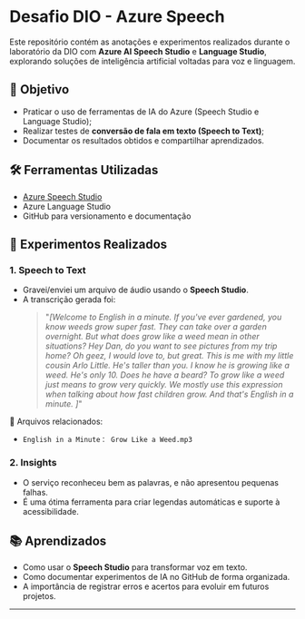 # Desafio DIO - Azure Speech

Este repositório contém as anotações e experimentos realizados durante o laboratório da DIO com **Azure AI Speech Studio** e **Language Studio**, explorando soluções de inteligência artificial voltadas para voz e linguagem.

## 🎯 Objetivo
- Praticar o uso de ferramentas de IA do Azure (Speech Studio e Language Studio);
- Realizar testes de **conversão de fala em texto (Speech to Text)**;
- Documentar os resultados obtidos e compartilhar aprendizados.

## 🛠️ Ferramentas Utilizadas
- [Azure Speech Studio](https://speech.microsoft.com/portal/speechtotexttool)  
- Azure Language Studio  
- GitHub para versionamento e documentação  

## 🚀 Experimentos Realizados

### 1. Speech to Text
- Gravei/enviei um arquivo de áudio usando o **Speech Studio**.
- A transcrição gerada foi:  
  > "_[Welcome to English in a minute. If you've ever gardened, you know weeds grow super fast. They can take over a garden overnight. But what does grow like a weed mean in other situations? Hey Dan, do you want to see pictures from my trip home? Oh geez, I would love to, but great. This is me with my little cousin Arlo Little. He's taller than you. I know he is growing like a weed. He's only 10. Does he have a beard? To grow like a weed just means to grow very quickly. We mostly use this expression when talking about how fast children grow. And that's English in a minute. ]_"

📂 Arquivos relacionados:  
- `English in a Minute： Grow Like a Weed.mp3`


### 2. Insights
- O serviço reconheceu bem as palavras, e não apresentou pequenas falhas.
- É uma ótima ferramenta para criar legendas automáticas e suporte à acessibilidade.  

## 📚 Aprendizados
- Como usar o **Speech Studio** para transformar voz em texto.  
- Como documentar experimentos de IA no GitHub de forma organizada.  
- A importância de registrar erros e acertos para evoluir em futuros projetos.  

---
